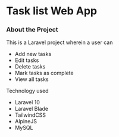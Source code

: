 # Task list Web App
### About the Project

This is a Laravel project wherein a user can 
- Add new tasks
- Edit tasks
- Delete tasks
- Mark tasks as complete
- View all tasks

Technology used
- Laravel 10
- Laravel Blade
- TailwindCSS
- AlpineJS
- MySQL
